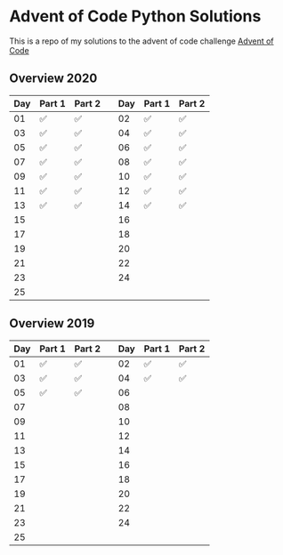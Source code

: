 # Advent of Code Python Solutions

This is a repo of my solutions to the advent of code challenge [Advent of Code](https://adventofcode.com/)



## Overview 2020

| Day | Part 1 | Part 2 ||Day | Part 1 | Part 2 |
| --- | --- | --- |---| --- | --- | --- |
| 01 | :white_check_mark: | :white_check_mark: || 02 | :white_check_mark: | :white_check_mark: |
| 03 | :white_check_mark: | :white_check_mark: || 04 | :white_check_mark: | :white_check_mark: |
| 05 | :white_check_mark: | :white_check_mark: || 06 | :white_check_mark: | :white_check_mark: |
| 07 | :white_check_mark: | :white_check_mark: || 08 | :white_check_mark: | :white_check_mark: |
| 09 | :white_check_mark: | :white_check_mark: || 10 | :white_check_mark: | :white_check_mark: |
| 11 | :white_check_mark: | :white_check_mark: || 12 | :white_check_mark: | :white_check_mark: |
| 13 | :white_check_mark: | :white_check_mark: || 14 | :white_check_mark: | :white_check_mark: |
| 15 |  |  || 16 |  |  |
| 17 |  |  || 18 |  |  |
| 19 |  |  || 20 |  |  |
| 21 |  |  || 22 |  |  |
| 23 |  |  || 24 |  |  |
| 25 |  |  |||||

## Overview 2019

| Day | Part 1 | Part 2 ||Day | Part 1 | Part 2 |
| --- | --- | --- |---| --- | --- | --- |
| 01 | :white_check_mark: | :white_check_mark: || 02 | :white_check_mark: | :white_check_mark: |
| 03 | :white_check_mark: | :white_check_mark: || 04 | :white_check_mark: | :white_check_mark: |
| 05 | :white_check_mark: | :white_check_mark: || 06 |  |  |
| 07 |  |  || 08 |  |  |
| 09 |  |  || 10 |  |  |
| 11 |  |  || 12 |  |  |
| 13 |  |  || 14 |  |  |
| 15 |  |  || 16 |  |  |
| 17 |  |  || 18 |  |  |
| 19 |  |  || 20 |  |  |
| 21 |  |  || 22 |  |  |
| 23 |  |  || 24 |  |  |
| 25 |  |  |||||